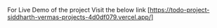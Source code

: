 For Live Demo of the project 
Visit the below link
[https://todo-project-siddharth-vermas-projects-4d0df079.vercel.app/]
